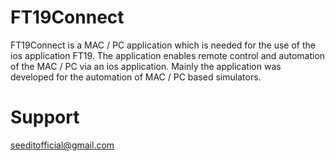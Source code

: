 # FT19Connect

FT19Connect is a MAC / PC application which is needed for the use of the ios application FT19. 
The application enables remote control and automation of the MAC / PC via an ios application.
Mainly the application was developed for the automation of MAC / PC based simulators.

# Support
seeditofficial@gmail.com
